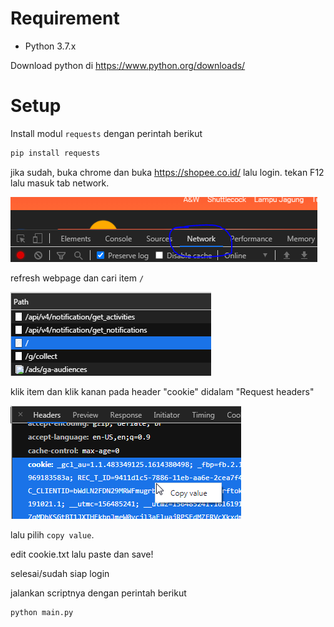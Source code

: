 # Requirement
- Python 3.7.x

Download python di https://www.python.org/downloads/
# Setup
Install modul `requests` dengan perintah berikut
```sh
pip install requests
```
jika sudah, buka chrome dan buka https://shopee.co.id/ lalu login.
tekan F12 lalu masuk tab network.

![tab network](images/tab_network.png)

refresh webpage dan cari item `/`

![forward slash](images/forward_slash.png)

klik item dan klik kanan pada header "cookie" didalam "Request headers"

![copy header](images/copy_header.png)

lalu pilih `copy value`.

edit cookie.txt lalu paste dan save!

selesai/sudah siap login

jalankan scriptnya dengan perintah berikut
```
python main.py
```
